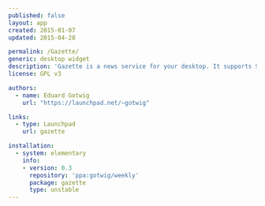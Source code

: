 ```yaml
---
published: false
layout: app
created: 2015-01-07
updated: 2015-04-28

permalink: /Gazette/
generic: desktop widget
description: 'Gazette is a news service for your desktop. It supports Services and right now shows you the weather recently used files and global world news.'
license: GPL v3

authors:
  - name: Eduard Gotwig
    url: "https://launchpad.net/~gotwig"

links:
  - type: Launchpad
    url: gazette

installation:
  - system: elementary
    info:
    - version: 0.3
      repository: 'ppa:gotwig/weekly'
      package: gazette
      type: unstable
---
```

